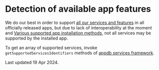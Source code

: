 # Detection of available app features

We do our best in order to support [all our services and features](/services-and-features/overview) in all officially released apps, but due to lack of interoperability at the moment and [Various supported app installation methods](https://appdb.to/my/buy), not all services may be supported by the installed app.

To get an array of supported services, invoke ```getSupportedServicesIdentifiers``` methods of [appdb services framework](#).

Last updated 19 Apr 2024.
